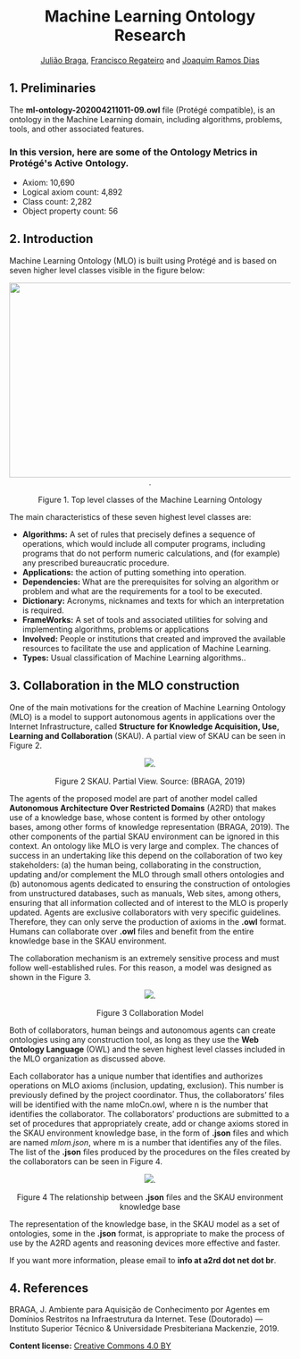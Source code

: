 <div align="center">
<h1>Machine Learning Ontology Research</h1>

[Julião Braga](http://www.braga.net.br), [Francisco Regateiro](https://fenix.tecnico.ulisboa.pt/homepage/ist13522) and [Joaquim Ramos Dias](https://fenix.tecnico.ulisboa.pt/homepage/ist13137) 
</div>

## 1. Preliminaries

The **ml-ontology-202004211011-09.owl** file (Protégé compatible), is an ontology in the Machine Learning domain, including algorithms, problems, tools, and other associated features.

### In this version, here are some of the Ontology Metrics in Protégé's Active Ontology.
- Axiom: 10,690
- Logical axiom count: 4,892
- Class count: 2,282
- Object property count: 56

## 2. Introduction

Machine Learning Ontology (MLO) is built using Protégé and is based on seven higher level
classes visible in the figure below:

<div align="center">
  <img src="http://a2rd.net.br/img/mlontologyTopClasses600.jpg" width="600px" height="349px">.
  
  Figure 1. Top level classes of the Machine Learning Ontology
</div>

The main characteristics of these seven highest level classes are:

- **Algorithms:** A set of rules that precisely defines a sequence of operations, which would include all computer programs, including programs that do not perform numeric calculations, and (for example) any prescribed bureaucratic procedure. 
- **Applications:** the action of putting something into operation.
- **Dependencies:** What are the prerequisites for solving an algorithm or problem and what are the requirements for a tool to be executed.
- **Dictionary:** Acronyms, nicknames and texts for which an interpretation is required.
- **FrameWorks:** A set of tools and associated utilities for solving and implementing algorithms, problems or applications
- **Involved:** People or institutions that created and improved the available resources to facilitate the use and application of Machine Learning. 
- **Types:** Usual classification of Machine Learning algorithms..

## 3. Collaboration in the MLO construction

One of the main motivations for the creation of Machine Learning Ontology (MLO) is a
model to support autonomous agents in applications over the Internet Infrastructure, called
**Structure for Knowledge Acquisition, Use, Learning and Collaboration** (SKAU). A
partial view of SKAU can be seen in Figure 2.

<div align="center">
  <img src="http://a2rd.net.br/img/partialSKAU.jpg">.
  
 Figure 2 SKAU. Partial View. Source: (BRAGA, 2019)
</div>

The agents of the proposed model are part of another model called **Autonomous Architecture
Over Restricted Domains** (A2RD) that makes use of a knowledge base, whose content is
formed by other ontology bases, among other forms of knowledge representation (BRAGA,
2019). The other components of the partial SKAU environment can be ignored in this context.
An ontology like MLO is very large and complex. The chances of success in an undertaking like
this depend on the collaboration of two key stakeholders: (a) the human being, collaborating in
the construction, updating and/or complement the MLO through small others ontologies and
(b) autonomous agents dedicated to ensuring the construction of ontologies from unstructured
databases, such as manuals, Web sites, among others, ensuring that all information collected
and of interest to the MLO is properly updated. Agents are exclusive collaborators with very
specific guidelines. Therefore, they can only serve the production of axioms in the **.owl** format.
Humans can collaborate over **.owl** files and benefit from the entire knowledge base in the SKAU
environment.

The collaboration mechanism is an extremely sensitive process and must follow well-established
rules. For this reason, a model was designed as shown in the Figure 3.

<div align="center">
  <img src="http://a2rd.net.br/img/ColaboratorModel.jpg">.
  
 Figure 3 Collaboration Model
</div>

Both of collaborators, human beings and autonomous agents can create ontologies using any
construction tool, as long as they use the **Web Ontology Language** (OWL) and the seven
highest level classes included in the MLO organization as discussed above.

Each collaborator has a unique number that identifies and authorizes operations on MLO
axioms (inclusion, updating, exclusion). This number is previously defined by the project
coordinator. Thus, the collaborators’ files will be identified with the name mloCn.owl, where n
is the number that identifies the collaborator. The collaborators’ productions are submitted
to a set of procedures that appropriately create, add or change axioms stored in the SKAU
environment knowledge base, in the form of **.json** files and which are named *mlom.json*,
where m is a number that identifies any of the files. The list of the **.json** files produced by the
procedures on the files created by the collaborators can be seen in Figure 4.

<div align="center">
  <img src="http://a2rd.net.br/img/SKAUxmlo.jpg">.
  
 Figure 4 The relationship between **.json** files and the SKAU environment knowledge base
</div>

The representation of the knowledge base, in the SKAU model as a set of ontologies, some in
the **.json** format, is appropriate to make the process of use by the A2RD agents and reasoning
devices more effective and faster.

If you want more information, please email to **info at a2rd dot net dot br**.

## 4. References

BRAGA, J. Ambiente para Aquisição de Conhecimento por Agentes em Domínios Restritos na
Infraestrutura da Internet. Tese (Doutorado) — Instituto Superior Técnico & Universidade
Presbiteriana Mackenzie, 2019.

**Content license:** [Creative Commons 4.0 BY](http://creativecommons.org/licenses/by/4.0/) 
